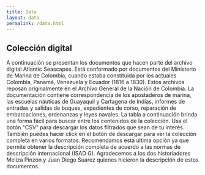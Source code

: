 ```yaml
---
title: Data
layout: data
permalink: /data.html
---
```


## Colección digital

A continuación se presentan los documentos que hacen parte del archivo digital Atlantic Seascapes. Está conformado por documentos del Ministerio de Marina de Colombia, cuando estaba constituida por los actuales Colombia, Panamá, Venezuela y Ecuador (1816 a 1830). Estos archivos reposan originalmente en el Archivo General de la Nación de Colombia. 
La documentación contiene correspondencia de los apostaderos de marina, las escuelas náuticas de Guayaquil y Cartagena de Indias, informes de entradas y salidas de buques, expedientes de corso, reparación de embarcaciones, ordenanzas y leyes navales. 
La tabla a continuación brinda una forma fácil para buscar entre los contenidos de la colección. Usa el botón "CSV" para descargar los datos filtrados que sean de tu interés. 
También puedes hacer click en el botón de descargar para ver la colección completa en varios formatos. Recomendamos esta última opción ya que permite obtener la descripción completa de acuerdo a las normas de descripción internacional (ISAD G). 
Agradecemos a los dos historiadores Meliza Pinzón y Juan Diego Suárez quienes hicieron la descripción de estos documentos.
